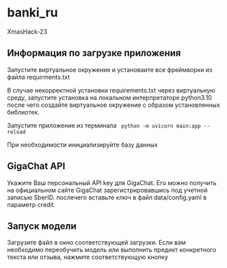 # banki_ru
XmasHack-23


## Информация по загрузке приложения

Запустите виртуальное окружение и установаите все фреймворки из файла requirments.txt

В случае некорректной установки requirements.txt через виртуальную среду, запустите установка на локальном интерпретаторе python3.10 после чего создайте виртуальное окружение с образом установленных библиотек.

Запустите приложение из терминала
``` python -m uvicorn main:app --reload```

При необходимости инициализируйте базу данных

## GigaChat API
Укажите Ваш персональный API key для GigaChat. Его можно получить на официальном сайте GigaChat  зарегистрировавшись под учетной записью SberID. послечего вставьте ключ в файл data/config.yaml в параметр credit.

## Запуск модели
Загрузите файл в окно соответствующей загрузки. Если вам необходимо переобучить модель
или выполнить предикт конкретного текста или отзыва, нажмите соответствующую кнопку
